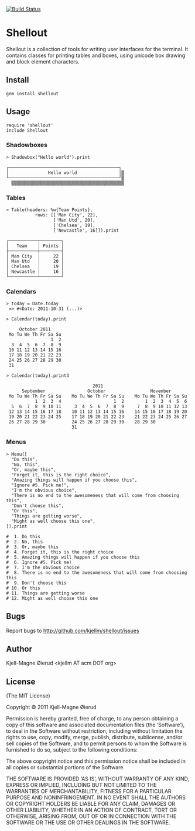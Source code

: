 [![Build Status](https://secure.travis-ci.org/kjellm/shellout.png)](http://travis-ci.org/kjellm/shellout)

Shellout
========

Shellout is a collection of tools for writing user interfaces for the terminal. It contains classes for
printing tables and boxes, using unicode box drawing and block element characters.


Install
-------

    gem install shellout


Usage
-----

    require 'shellout'
    include Shellout

### Shadowboxes

    > Shadowbox("Hello world").print
    
    ┌──────────────────────────────────────────┐ 
    │               Hello world                │▒
    └──────────────────────────────────────────┘▒
      ▒▒▒▒▒▒▒▒▒▒▒▒▒▒▒▒▒▒▒▒▒▒▒▒▒▒▒▒▒▒▒▒▒▒▒▒▒▒▒▒▒▒▒

### Tables

    > Table(headers: %w{Team Points},
    	       rows: [['Man City', 22],
    	              ['Man Utd', 20],
    	              ['Chelsea', 19],
    	              ['Newcastle', 16]]).print
	
    ┌───────────┬────────┐
    │   Team    │ Points │
    ├───────────┼────────┤
    │ Man City  │     22 │
    │ Man Utd   │     20 │
    │ Chelsea   │     19 │
    │ Newcastle │     16 │
    └───────────┴────────┘
  

### Calendars

    > today = Date.today
     => #<Date: 2011-10-31 (...)>
    
    > Calendar(today).print
    
         October 2011
     Mo Tu We Th Fr Sa Su
                     1  2
      3  4  5  6  7  8  9
     10 11 12 13 14 15 16
     17 18 19 20 21 22 23
     24 25 26 27 28 29 30
     31
    
    > Calendar(today).print3
    
                                     2011
          September                October                 November
     Mo Tu We Th Fr Sa Su    Mo Tu We Th Fr Sa Su    Mo Tu We Th Fr Sa Su
               1  2  3  4                    1  2        1  2  3  4  5  6
      5  6  7  8  9 10 11     3  4  5  6  7  8  9     7  8  9 10 11 12 13
     12 13 14 15 16 17 18    10 11 12 13 14 15 16    14 15 16 17 18 19 20
     19 20 21 22 23 24 25    17 18 19 20 21 22 23    21 22 23 24 25 26 27
     26 27 28 29 30          24 25 26 27 28 29 30    28 29 30
                             31


### Menus

    > Menu([
      "Do this",
      "No, this",
      "Or, maybe this",
      "Forget it, this is the right choice",
      "Amazing things will happen if you choose this",
      "Ignore #5. Pick me!",
      "I'm the obvious choice",
      "There is no end to the awesomeness that will come from choosing this",
      "Don't choose this",
      "Or this",
      "Things are getting worse",
      "Might as well choose this one",
    ]).print
    
    #  1. Do this
    #  2. No, this
    #  3. Or, maybe this
    #  4. Forget it, this is the right choice
    #  5. Amazing things will happen if you choose this
    #  6. Ignore #5. Pick me!
    #  7. I'm the obvious choice
    #  8. There is no end to the awesomeness that will come from choosing this
    #  9. Don't choose this
    # 10. Or this
    # 11. Things are getting worse
    # 12. Might as well choose this one

Bugs
----

Report bugs to <http://github.com/kjellm/shellout/issues>


Author
------

Kjell-Magne Øierud &lt;kjellm AT acm DOT org&gt;


License
-------

(The MIT License)

Copyright © 2011 Kjell-Magne Øierud

Permission is hereby granted, free of charge, to any person obtaining a copy of this software and
associated documentation files (the ‘Software’), to deal in the Software without restriction, including
without limitation the rights to use, copy, modify, merge, publish, distribute, sublicense, and/or sell
copies of the Software, and to permit persons to whom the Software is furnished to do so, subject to
the following conditions:

The above copyright notice and this permission notice shall be included in all copies or substantial
portions of the Software.

THE SOFTWARE IS PROVIDED ‘AS IS’, WITHOUT WARRANTY OF ANY KIND, EXPRESS OR IMPLIED, INCLUDING BUT NOT
LIMITED TO THE WARRANTIES OF MERCHANTABILITY, FITNESS FOR A PARTICULAR PURPOSE AND NONINFRINGEMENT. IN
NO EVENT SHALL THE AUTHORS OR COPYRIGHT HOLDERS BE LIABLE FOR ANY CLAIM, DAMAGES OR OTHER LIABILITY,
WHETHER IN AN ACTION OF CONTRACT, TORT OR OTHERWISE, ARISING FROM, OUT OF OR IN CONNECTION WITH THE
SOFTWARE OR THE USE OR OTHER DEALINGS IN THE SOFTWARE.
